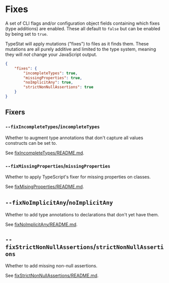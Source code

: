 # Fixes

A set of CLI flags and/or configuration object fields containing which fixes (type additions) are enabled.
These all default to `false` but can be enabled by being set to `true`.

TypeStat will apply mutations ("fixes") to files as it finds them.
These mutations are all purely additive and limited to the type system, meaning they will _not_ change your JavaScript output.

```json
{
    "fixes": {
        "incompleteTypes": true,
        "missingProperties": true,
        "noImplicitAny": true,
        "strictNonNullAssertions": true
    }
}
```

## Fixers

### `--fixIncompleteTypes`/`incompleteTypes`

Whether to augment type annotations that don't capture all values constructs can be set to.

See [fixIncompleteTypes/README.md](../src/mutators/builtIn/fixIncompleteTypes/README.md).

### `--fixMissingProperties`/`missingProperties`

Whether to apply TypeScript's fixer for missing properties on classes.

See [fixMisingProperties/README.md](../src/mutators/builtIn/fixMissingProperties/README.md).

## `--fixNoImplicitAny`/`noImplicitAny`

Whether to add type annotations to declarations that don't yet have them.

See [fixNoImplicitAny/README.md](../src/mutators/builtIn/fixNoImplicitAny/README.md).

## `--fixStrictNonNullAssertions`/`strictNonNullAssertions`

Whether to add missing non-null assertions.

See [fixStrictNonNullAssertions/README.md](../src/mutators/builtIn/fixStrictNonNullAssertions/README.md).
